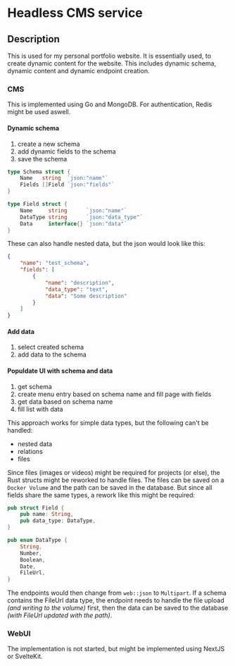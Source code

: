 # Headless CMS service

## Description

This is used for my personal portfolio website. It is essentially used, to create dynamic content for the website. This includes dynamic schema, dynamic content and dynamic endpoint creation.

### CMS

This is implemented using Go and MongoDB. For authentication, Redis might be used aswell.

#### Dynamic schema

1. create a new schema
2. add dynamic fields to the schema
3. save the schema

```go
type Schema struct {
    Name   string  `json:"name"`
    Fields []Field `json:"fields"`
}

type Field struct {
    Name     string      `json:"name"`
    DataType string      `json:"data_type"`
    Data     interface{} `json:"data"`
}
```

These can also handle nested data, but the json would look like this:

```json
{
    "name": "test_schema",
    "fields": [
        {
            "name": "description",
            "data_type": "text",
            "data": "Some description"
        }
    ]
}
```

#### Add data

1. select created schema
2. add data to the schema

#### Populdate UI with schema and data

1. get schema
2. create menu entry based on schema name and fill page with fields
3. get data based on schema name
4. fill list with data

This approach works for simple data types, but the following can't be handled:

- nested data
- relations
- files

Since files (images or videos) might be required for projects (or else), the Rust structs might be reworked to handle files. The files can be saved on a `Docker Volume` and the path can be saved in the database. But since all fields share the same types, a rework like this might be required:

```rust
pub struct Field {
    pub name: String,
    pub data_type: DataType,
}

pub enum DataType {
    String,
    Number,
    Boolean,
    Date,
    FileUrl,
}
```

The endpoints would then change from `web::json` to `Multipart`. If a schema contains the FileUrl data type, the endpoint needs to handle the file upload *(and writing to the volume)* first, then the data can be saved to the database *(with FileUrl updated with the path)*.

### WebUI

The implementation is not started, but might be implemented using NextJS or SvelteKit.

